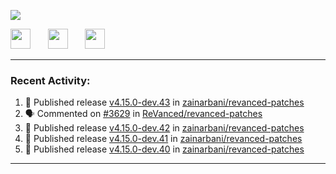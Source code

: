 <p align="left">
  <!-- Typing SVG by DenverCoder1 - https://github.com/DenverCoder1/readme-typing-svg -->
  <a href="https://github.com/DenverCoder1/readme-typing-svg">
    <img src="https://readme-typing-svg.demolab.com/?lines=Hello%2E%2E%2E;Im%20Zain;&font=Fira%20Code&center=false&width=440&height=45&color=00FFFF&vCenter=true&pause=1000&size=22" /></a>
</p>

<p align="left">
  <a href="https://www.youtube.com/@zainarbani"><img width="32px" src="https://www.freeiconspng.com/uploads/youtube-subscribe-png-youtube-subscribe-to-5.png"/></a>
  &#8287;&#8287;&#8287;&#8287;&#8287;
  <a href="mailto:zaintsyariev@gmail.com"><img width="32px" src="https://www.freeiconspng.com/uploads/email-icon--100-flat-vol-2-iconset--graphicloads-18.png"/></a>
  &#8287;&#8287;&#8287;&#8287;&#8287;
  <a href="https://t.me/AnotherZain"><img width="32px" src="https://www.freeiconspng.com/uploads/telegram-icon-1.png"></a>
</p>

---

<h3>Recent Activity:</h3>

<!-- https://github.com/jamesgeorge007/github-activity-readme -->
<!--START_SECTION:activity-->
1. 🚀 Published release [v4.15.0-dev.43](https://github.com/zainarbani/revanced-patches/releases/tag/v4.15.0-dev.43) in [zainarbani/revanced-patches](https://github.com/zainarbani/revanced-patches)
2. 🗣 Commented on [#3629](https://github.com/ReVanced/revanced-patches/pull/3629#issuecomment-2379265611) in [ReVanced/revanced-patches](https://github.com/ReVanced/revanced-patches)
3. 🚀 Published release [v4.15.0-dev.42](https://github.com/zainarbani/revanced-patches/releases/tag/v4.15.0-dev.42) in [zainarbani/revanced-patches](https://github.com/zainarbani/revanced-patches)
4. 🚀 Published release [v4.15.0-dev.41](https://github.com/zainarbani/revanced-patches/releases/tag/v4.15.0-dev.41) in [zainarbani/revanced-patches](https://github.com/zainarbani/revanced-patches)
5. 🚀 Published release [v4.15.0-dev.40](https://github.com/zainarbani/revanced-patches/releases/tag/v4.15.0-dev.40) in [zainarbani/revanced-patches](https://github.com/zainarbani/revanced-patches)
<!--END_SECTION:activity-->

---
